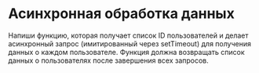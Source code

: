 # Асинхронная обработка данных
Напиши функцию, которая получает список ID пользователей и делает асинхронный запрос 
(имитированный через setTimeout) для получения данных о каждом пользователе.
Функция должна возвращать список данных о пользователях после завершения всех запросов.